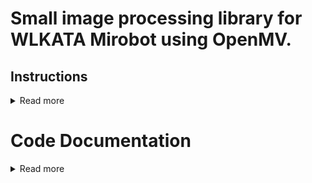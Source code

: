 # Small image processing library for WLKATA Mirobot using OpenMV.

## Instructions
<details>
  <summary>Read more</summary>
Here we shall put some information.

Dimensions of the bottom plate:

![Dimensions](https://github.com/imageprocessing-hiof/image-processing/blob/main/images/dimensions.png)

</details>


# Code Documentation
<details>
  <summary>Read more</summary>


```
def calibration():
```
Initializes the dictionary of april tags used throughout the program.
Runs a loop 25 times and make a picture and store the found april tags 
in the dictionary.

Returns a the dictionary of april tags and a calibration_result,
True if all four tags where found, False if not.

```
def get_roi(april_tags):
```
Finds the region of interest for where cubes are detected.

The algorithm loops through all the april tags,
finds its corners and loops through them.

For each corner, it's x and y coordinates will be
added to each other, If this sum is smaller than x_min + y_min
then this will be the new values for x_min and y_min.
And vice versa with larger values than x_max + y_max.

The width of the ROI is then found by subtracting x_min from x_max.
The height of the ROI is found by subtracting y_min from y_max.

The find blobs function that will be fed theese values requires
they are integers so therefore they are first rounded and then converted 
to integers before returning them.

The values returned will be the top left corner of the ROI given by
x_min and y_min. And also the width and height of the ROI. 
(x_min, y_min, w, h)


Importnat to remember is that ROI is found using QQVGA so
there is neccessary to call the function upscale_QQVGA_to_QVGA
on theese coordinates before using them to find blobs.


```
def mask_april_tags(april_tags):
```
Using the inbuilt method to find the rectangle area of each april tag.
Then upscaling those coordinates from QQVGA to QVGA, and finally
drawing a black rectangle over them.

```
def upscale_QQVGA_to_QVGA(x,y,w,h):
```
returns coordinates in QQVGA.

```
def find_blobs(x,y,w,h):
```
Returns a list of blobs separated by color. 
Each color is also a list of its own, containing all
the blobs found of that color.

(white_blobs, red_blobs, green_blobs, blue_blobs)

```
def find_len_of_blobs(blobs):
```
Returns the length of all lists returned from find_blobs().

```
def draw_blobs(blobs):
```
Draws a rectangle around the minimum area of each blob.
Also draws a cross at cx,cy of each blob.

</details>

